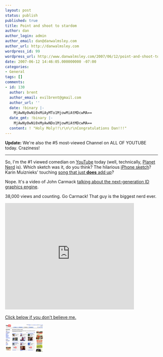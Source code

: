 ```yaml
---
layout: post
status: publish
published: true
title: Point and shoot to stardom
author: dan
author_login: admin
author_email: dan@danwalmsley.com
author_url: http://danwalmsley.com
wordpress_id: 99
wordpress_url: http://www.danwalmsley.com/2007/06/12/point-and-shoot-to-stardom/
date: 2007-06-12 14:46:05.000000000 -07:00
categories:
- General
tags: []
comments:
- id: 130
  author: brent
  author_email: evilbrent@gmail.com
  author_url: ''
  date: !binary |-
    MjAwNy0wNi0xMiAyMTo1MjowMiAtMDcwMA==
  date_gmt: !binary |-
    MjAwNy0wNi0xMyAwNDo1MjowMiAtMDcwMA==
  content: ! "Holy Moly!!\r\n\r\nCongratulations Dan!!!"
---
```

<strong>Update:</strong> We're also the #5 most-viewed Channel on ALL OF YOUTUBE today. Craziness!
<hr />
So, I'm the #1 viewed comedian on <a href="http://www.youtube.com/members?t=t&p=1&s=mv&g=2">YouTube</a> today (well, technically, <a href="http://planetnerd.tv">Planet Nerd</a> is). Which sketch was it, do you think? The hilarious <a href="http://www.youtube.com/watch?v=1hqbDsQSpFg">iPhone sketch</a>? Karin Muiznieks' touching <a href="http://www.youtube.com/watch?v=tbYvslOo37w">song that just <strong>does</strong> add up</a>?

Nope. It's a video of John Carmack <a href="http://www.youtube.com/watch?v=HvuTtrkVtns">talking about the next-generation ID graphics engine</a>.

38,000 views and counting. Go Carmack! That guy is the biggest nerd ever.

<object width="425" height="350"><param name="movie" value="http://www.youtube.com/v/HvuTtrkVtns"></param><param name="wmode" value="transparent"></param><embed src="http://www.youtube.com/v/HvuTtrkVtns" type="application/x-shockwave-flash" wmode="transparent" width="425" height="350"></embed></object><a href='/wp-content/uploads/2007/06/number_one_comedian_crop.png' title='Most popular comedian on YouTube'>

Click below if you don't believe me.

<img src='/wp-content/uploads/2007/06/number_one_comedian_crop.thumbnail.png' alt='Most popular comedian on YouTube' /></a>
